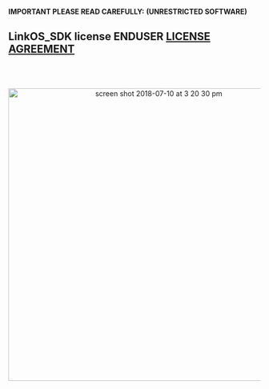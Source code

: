 **IMPORTANT PLEASE READ CAREFULLY:**
**(UNRESTRICTED SOFTWARE)** 
##  LinkOS_SDK license ENDUSER [LICENSE AGREEMENT](http://link-os.github.io/Zebra_SDK_EULA.pdf)
<br/>
<br/>

<p align="center">
 
<img width="585" alt="screen shot 2018-07-10 at 3 20 30 pm" src="https://user-images.githubusercontent.com/41017424/42535405-e3eeac4a-8454-11e8-8c51-94060590a4fa.png">

</p>
